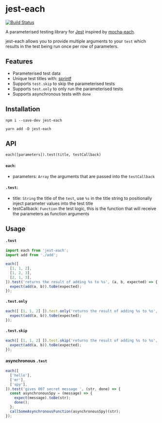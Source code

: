 # jest-each

[![Build Status](https://travis-ci.org/mattphillips/jest-each.svg?branch=master)](https://travis-ci.org/mattphillips/jest-each)

A parameterised testing library for [Jest](https://facebook.github.io/jest/) inspired by [mocha-each](https://github.com/ryym/mocha-each).

jest-each allows you to provide multiple arguments to your `test` which results in the test being run once per row of parameters.

## Features
 - Parameterised test data
 - Unique test titles with: [sprintf](https://github.com/alexei/sprintf.js)
 - Supports `test.skip` to skip the parameterised tests
 - Supports `test.only` to only run the parameterised tests
 - Supports asynchronous tests with `done`

## Installation

`npm i --save-dev jest-each`

`yarn add -D jest-each`

## API

`each([parameters]).test(title, testCallback)`

#### `each`:
  - parameters: `Array` the arguments that are passed into the `testCallback`

#### `.test`:
  - title: `String` the title of the `test`, use `%s` in the title string to positionally inject parameter values into the test title
  - testCallback: `Function` the test logic, this is the function that will receive the parameters as function arguments

## Usage

#### `.test`
```js
import each from 'jest-each';
import add from './add';

each([
  [1, 1, 2],
  [1, 2, 3],
  [2, 1, 3],
]).test('returns the result of adding %s to %s', (a, b, expected) => {
  expect(add(a, b)).toBe(expected);
});
```

#### `.test.only`
```js
each([ [1, 1, 2] ]).test.only('returns the result of adding %s to %s', (a, b, expected) => {
  expect(add(a, b)).toBe(expected);
});
```

#### `.test.skip`
```js
each([ [1, 1, 2] ]).test.skip('returns the result of adding %s to %s', (a, b, expected) => {
  expect(add(a, b)).toBe(expected);
});
```

#### asynchronous `.test`
```js
each([
  ['hello'],
  ['mr'],
  ['spy'],
]).test('gives 007 secret message ', (str, done) => {
  const asynchronousSpy = (message) => {
    expect(message).toBe(str);
    done();
  };
  callSomeAsynchronousFunction(asynchronousSpy)(str);
});
```
